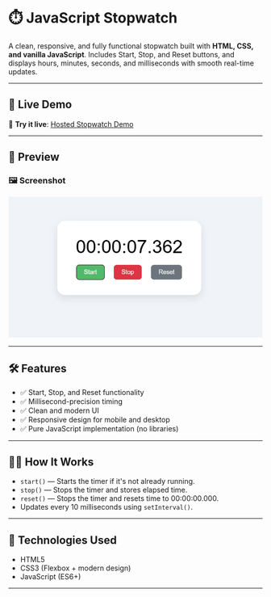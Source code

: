 # ⏱️ JavaScript Stopwatch

A clean, responsive, and fully functional stopwatch built with **HTML, CSS, and vanilla JavaScript**. Includes Start, Stop, and Reset buttons, and displays hours, minutes, seconds, and milliseconds with smooth real-time updates.

---

## 🚀 Live Demo

🔗 **Try it live**: [Hosted Stopwatch Demo](https://sarbeswarbhol.github.io/Stopwatch/)  

---

## 📸 Preview

### 🖼️ Screenshot

![Screenshot](assets/screenshot.png)

---

## 🛠️ Features

- ✅ Start, Stop, and Reset functionality
- ✅ Millisecond-precision timing
- ✅ Clean and modern UI
- ✅ Responsive design for mobile and desktop
- ✅ Pure JavaScript implementation (no libraries)
---

## 🧑‍💻 How It Works

- `start()` — Starts the timer if it's not already running.
- `stop()` — Stops the timer and stores elapsed time.
- `reset()` — Stops the timer and resets time to 00:00:00.000.
- Updates every 10 milliseconds using `setInterval()`.

---

## 🔧 Technologies Used

- HTML5
- CSS3 (Flexbox + modern design)
- JavaScript (ES6+)

---

